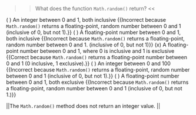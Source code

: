 >>What does the function `Math.random()` return? <<

( ) An integer between 0 and 1, both inclusive {{Incorrect because `Math.random()` returns a floating-point, random number between 0 and 1 (inclusive of 0, but not 1).}}
( ) A floating-point number between 0 and 1, both inclusive {{Incorrect because `Math.random()` returns a floating-point, random number between 0 and 1. (inclusive of 0, but not 1)}}
(x) A floating-point number between 0 and 1, where 0 is inclusive and 1 is exclusive {{Correct because `Math.random()` returns a floating-point number between 0 and 1 (0 inclusive, 1 exclusive).}}
( ) An integer between 0 and 100 {{Incorrect because `Math.random()` returns a floating-point, random number between 0 and 1 (inclusive of 0, but not 1).}}
( ) A floating-point number between 0 and 1, both exclusive {{Incorrect because `Math.random()` returns a floating-point, random number between 0 and 1 (inclusive of 0, but not 1.)}}

||The `Math.random()` method does not return an integer value. ||
